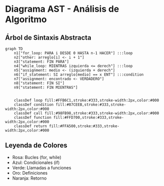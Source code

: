 # Diagrama AST - Análisis de Algoritmo

## Árbol de Sintaxis Abstracta

```mermaid
graph TD
    n1["for_loop: PARA i DESDE 0 HASTA n-1 HACER"] :::loop
    n2["other: arreglo[i] <- i + 1"] 
    n3["statement: FIN PARA"] 
    n4["while_loop: MIENTRAS izquierda <= derech"] :::loop
    n5["assignment: medio <- (izquierda + derech"] 
    n6["if_statement: SI arreglo[medio] == x ENT"] :::condition
    n7["assignment: encontrado <- VERDADERO"] 
    n8["statement: FIN SI"] 
    n9["statement: FIN MIENTRAS"] 


    classDef loop fill:#FFB6C1,stroke:#333,stroke-width:2px,color:#000
    classDef condition fill:#87CEEB,stroke:#333,stroke-width:2px,color:#000
    classDef call fill:#98FB98,stroke:#333,stroke-width:2px,color:#000
    classDef function fill:#FFD700,stroke:#333,stroke-width:2px,color:#000
    classDef return fill:#FFA500,stroke:#333,stroke-width:2px,color:#000

```

## Leyenda de Colores

- Rosa: Bucles (for, while)
- Azul: Condicionales (if)
- Verde: Llamadas a funciones
- Oro: Definiciones
- Naranja: Retorno
